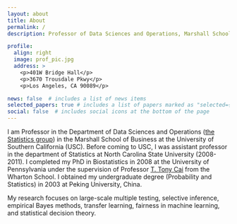 ```yaml
---
layout: about
title: About
permalink: /
description: Professor of Data Sciences and Operations, Marshall School of Business, University of Southern California

profile:
  align: right
  image: prof_pic.jpg
  address: >
    <p>401W Bridge Hall</p>
    <p>3670 Trousdale Pkwy</p>
    <p>Los Angeles, CA 90089</p>

news: false  # includes a list of news items
selected_papers: true # includes a list of papers marked as "selected={true}"
social: false  # includes social icons at the bottom of the page
---
```


I am Professor in the Department of Data Sciences and Operations ([the Statistics group](http://faculty.marshall.usc.edu/gareth-james/StatGroup/)) in the Marshall School of Business at the University of Southern California (USC). Before coming to USC, I was assistant professor in the department of Statistics at North Carolina State University (2008-2011). I completed my PhD in Biostatistics in 2008 at the University of Pennsylvania under the supervision of Professor [T. Tony Cai](http://www-stat.wharton.upenn.edu/~tcai/) from the Wharton School. I obtained my undergraduate degree (Probability and Statistics) in 2003 at Peking University, China. 

My research focuses on large-scale multiple testing, selective inference, empirical Bayes methods, transfer learning, fairness in machine learning, and statistical decision theory. 


